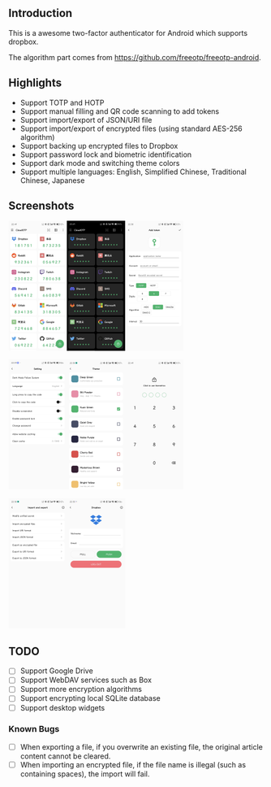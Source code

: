 ## Introduction

This is a awesome two-factor authenticator for Android which supports dropbox.

The algorithm part comes from https://github.com/freeotp/freeotp-android.

## Highlights

- Support TOTP and HOTP
- Support manual filling and QR code scanning to add tokens
- Support import/export of JSON/URI file
- Support import/export of encrypted files (using standard AES-256 algorithm)
- Support backing up encrypted files to Dropbox
- Support password lock and biometric identification
- Support dark mode and switching theme colors
- Support multiple languages: English, Simplified Chinese, Traditional Chinese, Japanese

## Screenshots

<img src="art/lightmode.jpg" alt="Light Mode" style="zoom: 25%;" /><img src="art/darkmode.jpg" alt="Dark Mode" style="zoom: 25%;" /><img src="art/addtoken.jpg" alt="Add Token" style="zoom: 25%;" />

<img src="art/setting.jpg" alt="Setting" style="zoom: 25%;" /><img src="art/theme.jpg" alt="Theme" style="zoom: 25%;" /><img src="art/lock.jpg" alt="Lock" style="zoom: 25%;" />

<img src="art/export_import.jpg" alt="Export and  Import" style="zoom: 25%;" /><img src="art/dropbox.jpg" alt="Dropbox" style="zoom: 25%;" />
## TODO

- [ ] Support Google Drive
- [ ] Support WebDAV services such as Box
- [ ] Support more encryption algorithms
- [ ] Support encrypting local SQLite database
- [ ] Support desktop widgets

### Known Bugs

- [ ] When exporting a file, if you overwrite an existing file, the original article content cannot be cleared.
- [ ] When importing an encrypted file, if the file name is illegal (such as containing spaces), the import will fail.